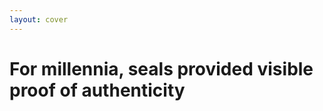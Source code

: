 ```yaml
---
layout: cover
---
```


<VideoBackground src="/king-applying-a-seal.mp4">
<h1 class="text-white">For millennia, seals provided <strong class="text-amber-300">visible proof</strong> of authenticity</h1>
</VideoBackground>

<!--
For millennia, humans solved this with visible marks of authenticity. Royal seals pressed into wax instantly communicated who stood behind a document and protected against unauthorized modifications. These weren't just decorative - they were the foundation of commerce, law, and society.
-->